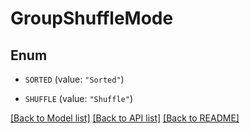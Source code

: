 # GroupShuffleMode

## Enum


* `SORTED` (value: `"Sorted"`)

* `SHUFFLE` (value: `"Shuffle"`)


[[Back to Model list]](../README.md#documentation-for-models) [[Back to API list]](../README.md#documentation-for-api-endpoints) [[Back to README]](../README.md)


